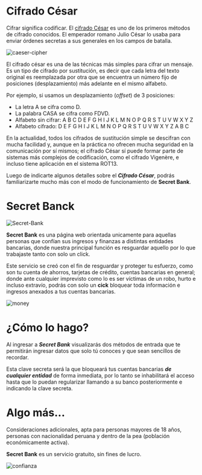 # Cifrado César

Cifrar significa codificar. El [cifrado César](https://en.wikipedia.org/wiki/Caesar_cipher) es uno de los primeros métodos de cifrado conocidos. El emperador romano Julio César lo usaba para enviar órdenes secretas a sus generales en los campos de batalla.

![caeser-cipher](https://www.neoteo.com/wp-content/images/B5FA.jpg)

El cifrado césar es una de las técnicas más simples para cifrar un mensaje. Es un tipo de cifrado por sustitución, es decir que cada letra del texto original es reemplazada por otra que se encuentra un número fijo de posiciones (desplazamiento) más adelante en el mismo alfabeto.

Por ejemplo, si usamos un desplazamiento (_offset_) de 3 posiciones:

- La letra A se cifra como D.
- La palabra CASA se cifra como FDVD.
- Alfabeto sin cifrar: A B C D E F G H I J K L M N O P Q R S T U V W X Y Z
- Alfabeto cifrado: D E F G H I J K L M N O P Q R S T U V W X Y Z A B C

En la actualidad, todos los cifrados de sustitución simple se descifran con mucha facilidad y, aunque en la práctica no ofrecen mucha seguridad en la comunicación por sí mismos; el cifrado César sí puede formar parte de sistemas más complejos de codificación, como el cifrado Vigenère, e incluso tiene aplicación en el sistema ROT13.

Luego de indicarte algunos detalles sobre el ***Cifrado César***, podrás familiarizarte mucho más con el modo de funcionamiento de **Secret Bank**. 

# Secret Banck

![Secret-Bank](https://c.files.bbci.co.uk/DAED/production/_98254065_quantum-encryption.jpg)

**Secret Bank** es una página web orientada unicamente para aquellas personas que confían sus ingresos y finanzas a distintas entidades bancarias, donde nuestra principal función es resguardar aquello por lo que trabajaste tanto con solo un click.

Este servicio se creó con el fin de resguardar y proteger tu esfuerzo, como son tu cuenta de ahorros, tarjetas de crédito, cuentas bancarias en general; donde ante cualquier imprevisto como lo es ser víctimas de un robo, hurto e incluso extravío, podrás con solo un **cick** bloquear toda información e ingresos anexados a tus cuentas bancarias.

![money](https://s03.s3c.es/imag/_v0/770x420/a/d/e/monedas-lupa-doble-fondo.jpg)

# ¿Cómo lo hago?
Al ingresar a ***Secret Bank*** visualizarás dos métodos de entrada que te permitirán ingresar datos que solo tú conoces y que sean sencillos de recordar. 

Esta clave secreta será la que bloqueará tus cuentas bancarias ***de cualquier entidad*** de forma inmediata, por lo tanto se inhabilitará el acceso hasta que lo puedan regularizar llamando a su banco posteriormente e indicando la clave secreta.

# Algo más...

Consideraciones adicionales, apta para personas mayores de 18 años, personas con nacionalidad peruana y dentro de la pea (población económicamente activa).

**Secret Bank** es un servicio gratuito, sin fines de lucro.

![confianza](https://img.gestion.pe/files/article_content_ec_fotos/uploads/2017/11/21/5a149bfd89bec.jpeg)
